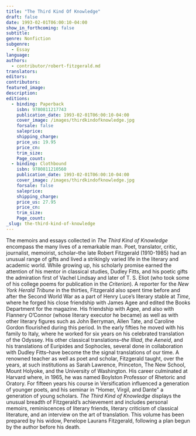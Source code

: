 ```yaml
---
title: "The Third Kind Of Knowledge"
draft: false
date: 1993-02-01T06:00:10-04:00
show_in_forthcoming: false
subtitle:
genre: Nonfiction
subgenre:
  - Essay
language:
authors:
  - contributor/robert-fitzgerald.md
translators:
editors:
contributors:
featured_image:
description:
editions:
  - binding: Paperback
    isbn: 9780811217743
    publication_date: 1993-02-01T06:00:10-04:00
    cover_image: /images/thirdkindofknowledge.jpg
    forsale: false
    saleprice:
    shipping_charge:
    price_us: 19.95
    price_cn:
    trim_size:
    Page_count:
  - binding: Clothbound
    isbn: 9780811210560
    publication_date: 1993-02-01T06:00:10-04:00
    cover_image: /images/thirdkindofknowledge.jpg
    forsale: false
    saleprice:
    shipping_charge:
    price_us: 27.95
    price_cn:
    trim_size:
    Page_count:
_slug: the-third-kind-of-knowledge
---
```


The memoirs and essays collected in _The Third Kind of Knowledge_ encompass the many lives of a remarkable man. Poet, translator, critic, journalist, memoirist, scholar–the late Robert Fitzgerald (1910-1985) had an unusual range of gifts and lived a strikingly varied life in the literary and academic world. While growing up, his scholarly promise earned the attention of his mentor in classical studies, Dudley Fitts, and his poetic gifts the admiration first of Vachel Lindsay and later of T. S. Eliot (who took some of his college poems for publication in the _Criterion_). A reporter for the _New York Herald Tribune_ in the thirties, Fitzgerald also spent time before and after the Second World War as a part of Henry Luce’s literary stable at _Time_, where he forged his close friendship with James Agee and edited the Books Department for the magazine. His friendship with Agee, and also with Flannery O’Connor (whose literary executor he became) as well as with other literary figures such as John Berryman, Allen Tate, and Caroline Gordon flourished during this period. In the early fifties he moved with his family to Italy, where he worked for six years on his celebrated translation of the Odyssey. His other classical translations–_the Illiad_, _the Aeneid_, and his translations of Euripides and Sophocles, several done in collaboration with Dudley Fitts–have become the the signal translations of our time. A renowned teacher as well as poet and scholar, Fitzgerald taught, over the years, at such institutions as Sarah Lawrence, Princeton, The New School, Mount Holyoke, and the University of Washington. His career culminated at Harvard where, in 1965, he was named Boylston Professor of Rhetoric and Oratory. For fifteen years his course in Versification influenced a generation of younger poets, and his seminar in "Homer, Virgil, and Dante" a generation of young scholars. _The Third Kind of Knowledge_ displays the unusual breadth of Fitzgerald’s achievement and includes personal memoirs, reminiscences of literary friends, literary criticism of classical literature, and an interview on the art of translation. This volume has been prepared by his widow, Penelope Laurans Fitzgerald, following a plan begun by the author before his death.

